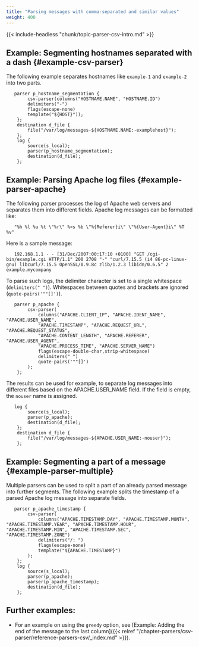 ```yaml
---
title: "Parsing messages with comma-separated and similar values"
weight: 400
---
```

<!-- DISCLAIMER: This file is based on the syslog-ng Open Source Edition documentation https://github.com/balabit/syslog-ng-ose-guides/commit/2f4a52ee61d1ea9ad27cb4f3168b95408fddfdf2 and is used under the terms of The syslog-ng Open Source Edition Documentation License. The file has been modified by Axoflow. -->

{{< include-headless "chunk/topic-parser-csv-intro.md" >}}


## Example: Segmenting hostnames separated with a dash {#example-csv-parser}

The following example separates hostnames like `example-1` and `example-2` into two parts.

```shell
   parser p_hostname_segmentation {
        csv-parser(columns("HOSTNAME.NAME", "HOSTNAME.ID")
        delimiters("-")
        flags(escape-none)
        template("${HOST}"));
    };
    destination d_file {
        file("/var/log/messages-${HOSTNAME.NAME:-examplehost}");
    };
    log {
        source(s_local);
        parser(p_hostname_segmentation);
        destination(d_file);
    };
```



## Example: Parsing Apache log files {#example-parser-apache}

The following parser processes the log of Apache web servers and separates them into different fields. Apache log messages can be formatted like:

```shell
   "%h %l %u %t \"%r\" %>s %b \"%{Referer}i\" \"%{User-Agent}i\" %T %v"
```

Here is a sample message:

```shell
   192.168.1.1 - - [31/Dec/2007:00:17:10 +0100] "GET /cgi-bin/example.cgi HTTP/1.1" 200 2708 "-" "curl/7.15.5 (i4 86-pc-linux-gnu) libcurl/7.15.5 OpenSSL/0.9.8c zlib/1.2.3 libidn/0.6.5" 2 example.mycompany
```

To parse such logs, the delimiter character is set to a single whitespace (`delimiters(" ")`). Whitespaces between quotes and brackets are ignored (`quote-pairs('""[]')`).

```shell
   parser p_apache {
        csv-parser(
            columns("APACHE.CLIENT_IP", "APACHE.IDENT_NAME", "APACHE.USER_NAME",
            "APACHE.TIMESTAMP", "APACHE.REQUEST_URL", "APACHE.REQUEST_STATUS",
            "APACHE.CONTENT_LENGTH", "APACHE.REFERER", "APACHE.USER_AGENT",
            "APACHE.PROCESS_TIME", "APACHE.SERVER_NAME")
            flags(escape-double-char,strip-whitespace)
            delimiters(" ")
            quote-pairs('""[]')
        );
    };
```

The results can be used for example, to separate log messages into different files based on the APACHE.USER_NAME field. If the field is empty, the `nouser` name is assigned.

```shell
   log {
        source(s_local);
        parser(p_apache);
        destination(d_file);
    };
    destination d_file {
        file("/var/log/messages-${APACHE.USER_NAME:-nouser}");
    };
```



## Example: Segmenting a part of a message {#example-parser-multiple}

Multiple parsers can be used to split a part of an already parsed message into further segments. The following example splits the timestamp of a parsed Apache log message into separate fields.

```shell
   parser p_apache_timestamp {
        csv-parser(
            columns("APACHE.TIMESTAMP.DAY", "APACHE.TIMESTAMP.MONTH", "APACHE.TIMESTAMP.YEAR", "APACHE.TIMESTAMP.HOUR", "APACHE.TIMESTAMP.MIN", "APACHE.TIMESTAMP.SEC", "APACHE.TIMESTAMP.ZONE")
            delimiters("/: ")
            flags(escape-none)
            template("${APACHE.TIMESTAMP}")
        );
    };
    log {
        source(s_local);
        parser(p_apache);
        parser(p_apache_timestamp);
        destination(d_file);
    };
```



## Further examples:

  - For an example on using the `greedy` option, see [Example: Adding the end of the message to the last column]({{< relref "/chapter-parsers/csv-parser/reference-parsers-csv/_index.md" >}}).

